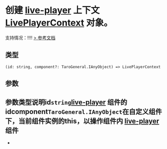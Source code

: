 # 创建 [live-player](../../../components/media/live-player.html) 上下文 [LivePlayerContext](LivePlayerContext.html) 对象。
支持情况：!!!!
[> 参考文档
](https://developers.weixin.qq.com/miniprogram/dev/api/media/live/wx.createLivePlayerContext.html)
## 类型[​](createLivePlayerContext.html#类型)
```tsx
(id: string, component?: TaroGeneral.IAnyObject) => LivePlayerContext
```

## 参数[​](createLivePlayerContext.html#参数)
参数类型说明id`string`[live-player](../../../components/media/live-player.html) 组件的 idcomponent`TaroGeneral.IAnyObject`在自定义组件下，当前组件实例的this，以操作组件内 [live-player](../../../components/media/live-player.html) 组件
- 
-
